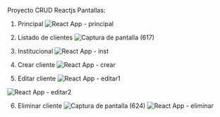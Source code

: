 Proyecto CRUD Reactjs
Pantallas:
1. Principal
![React App - principal](https://github.com/cil4/CRUD-Reactjs/assets/94643215/2a1cc9b4-3d15-4a9b-8af9-16bbf1e8d40e)

2. Listado de clientes
![Captura de pantalla (617)](https://github.com/cil4/CRUD-Reactjs/assets/94643215/80d92262-4bf7-4885-b809-458b5670e2ee)

4. Institucional
![React App - inst](https://github.com/cil4/CRUD-Reactjs/assets/94643215/190dc3fb-1e85-4525-b4a7-a24fb8c5a450)

5. Crear cliente
![React App - crear](https://github.com/cil4/CRUD-Reactjs/assets/94643215/0fc557ab-04da-4fdd-9c0c-e65b02d8fcce)

6. Editar cliente
![React App - editar1](https://github.com/cil4/CRUD-Reactjs/assets/94643215/b5e313b3-ac3c-4b21-87e5-35f2c8e081c5)

![React App - editar2](https://github.com/cil4/CRUD-Reactjs/assets/94643215/19ca5247-0669-47ac-9237-ee9c80425450)

6. Eliminar cliente
![Captura de pantalla (624)](https://github.com/cil4/CRUD-Reactjs/assets/94643215/d0c3dc4e-06a1-4f11-b2d5-69db17ef401c)
![React App - eliminar](https://github.com/cil4/CRUD-Reactjs/assets/94643215/1359c976-69a5-47b0-bdbe-a62e37121e2c)
